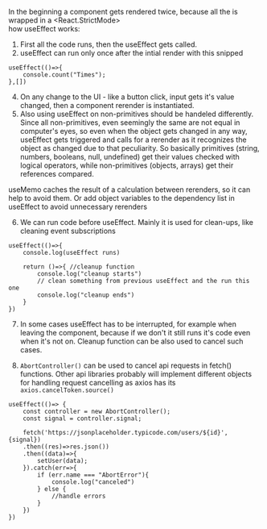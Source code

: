 In the beginning a component gets rendered twice, because all the <App> is wrapped in a <React.StrictMode>  
how useEffect works:
1. First all the code runs, then the useEffect gets called. 
3. useEffect can run only once after the intial render with this snipped
```
useEffect(()=>{
    console.count("Times");
},[])
```
4. On any change to the UI - like a button click, input gets it's value changed, then a component rerender is instantiated.
5. Also using useEffect on non-primitives should be handeled differently. Since all non-primitives, even seemingly the same are not equal in computer's eyes, so even when the object gets changed in any way, useEffect gets triggered and calls for a rerender as it recognizes the object as changed due to that peculiarity. So basically primitives (string, numbers, booleans, null, undefined) get their values checked with logical operators, while non-primitives (objects, arrays) get their references compared.

useMemo caches the result of a calculation between rerenders, so it can help to avoid them.
Or add object variables to the dependency list in useEffect to avoid unnecessary rerenders

6. We can run code before useEffect. Mainly it is used for clean-ups, like cleaning event subscriptions 
```
useEffect(()=>{
    console.log(useEffect runs)
    
    return ()=>{ //cleanup function
        console.log("cleanup starts")
        // clean something from previous useEffect and the run this one
        console.log("cleanup ends")
    }
})
```

7. In some cases useEffect has to be interrupted, for example when leaving the component, because if we don't it still runs it's code even when it's not on. 
Cleanup function can be also used to cancel such cases.

8. `AbortController()` can be used to cancel api requests in fetch() functions. Other api libraries probably will implement different objects for handling request cancelling as axios has its `axios.cancelToken.source()`
```
useEffect(()=> {
    const controller = new AbortController();
    const signal = controller.signal;

    fetch('https://jsonplaceholder.typicode.com/users/${id}', {signal})
    .then((res)=>res.json())
    .then((data)=>{
        setUser(data);
    }).catch(err=>{
        if (err.name === "AbortError"){
            console.log("canceled")
        } else {
            //handle errors 
        }
    })
})
```